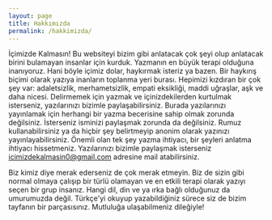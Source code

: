 ```yaml
---
layout: page
title: Hakkımızda
permalink: /hakkimizda/
---
```


İçimizde Kalmasın! Bu websiteyi bizim gibi anlatacak çok şeyi olup anlatacak birini bulamayan insanlar için kurduk. Yazmanın en büyük terapi olduğuna inanıyoruz. Hani böyle içimiz dolar, haykırmak isteriz ya bazen. Bir haykırış biçimi olarak yazıya inanların toplanma yeri burası. Hepimizi kızdıran bir çok şey var: adaletsizlik, merhametsizlik, empati eksikliği, maddi uğraşlar, aşk ve daha nicesi. Delirmemek için yazmak ve içinizdekilerden kurtulmak isterseniz, yazılarınızı bizimle paylaşabilirsiniz. Burada yazılarınızı yayınlamak için herhangi bir yazma becerisine sahip olmak zorunda değilsiniz. İsterseniz isminizi paylaşmak zorunda da değilsiniz. Rumuz kullanabilirsiniz ya da hiçbir şey belirtmeyip anonim olarak yazınızı yayınlayabilirsiniz. Önemli olan tek şey yazma ihtiyacı, bir şeyleri anlatma ihtiyacı hissetmeniz. Yazılarınızı bizimle paylaşmak isterseniz [icimizdekalmasin0@gmail.com](icimizdekalmasin0@gmail.com) adresine mail atabilirsiniz. 

Biz kimiz diye merak ederseniz de çok merak etmeyin. Biz de sizin gibi normal olmaya çalışıp bir türlü olamayan ve en etkili terapi olarak yazıyı seçen bir grup insanız. Hangi dil, din ve ya ırka bağlı olduğunuz da umurumuzda değil. Türkçe'yi okuyup yazabildiğiniz sürece siz de bizim tayfanın bir parçasısınız. Mutluluğa ulaşabilmeniz dileğiyle!

